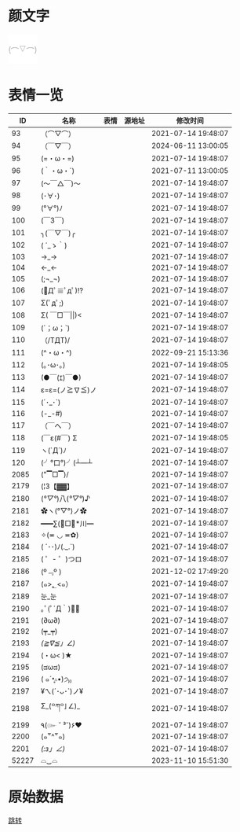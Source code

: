 # 颜文字

<img src="./cover.png" height="60" alt="cover" />

# 表情一览

|ID|名称|表情|源地址|修改时间|
|----|----|----|----|----|
|93|（⌒▽⌒）|||2021-07-14 19:48:07|
|94|（￣▽￣）|||2024-06-11 13:00:05|
|95|(=・ω・=)|||2021-07-14 19:48:07|
|96|(｀・ω・´)|||2021-07-11 13:00:05|
|97|(〜￣△￣)〜|||2021-07-14 19:48:07|
|98|(･∀･)|||2021-07-14 19:48:07|
|99|(°∀°)ﾉ|||2021-07-14 19:48:07|
|100|(￣3￣)|||2021-07-14 19:48:07|
|101|╮(￣▽￣)╭|||2021-07-14 19:48:07|
|102|( ´_ゝ｀)|||2021-07-14 19:48:07|
|103|→_→|||2021-07-14 19:48:07|
|104|←_←|||2021-07-14 19:48:07|
|105|(;¬_¬)|||2021-07-14 19:48:07|
|106|(ﾟДﾟ≡ﾟдﾟ)!?|||2021-07-14 19:48:07|
|107|Σ(ﾟдﾟ;)|||2021-07-14 19:48:07|
|108|Σ( ￣□￣\|\|)<|||2021-07-14 19:48:07|
|109|(´；ω；`)|||2021-07-14 19:48:07|
|110|（/TДT)/|||2021-07-14 19:48:07|
|111|(^・ω・^)|||2022-09-21 15:13:36|
|112|(｡･ω･｡)|||2021-07-14 19:48:05|
|113|(●￣(ｴ)￣●)|||2021-07-14 19:48:07|
|114|ε=ε=(ノ≧∇≦)ノ|||2021-07-14 19:48:07|
|115|(´･_･`)|||2021-07-14 19:48:07|
|116|(-_-#)|||2021-07-14 19:48:07|
|117|（￣へ￣）|||2021-07-14 19:48:07|
|118|(￣ε(#￣) Σ|||2021-07-14 19:48:05|
|119|ヽ(`Д´)ﾉ|||2021-07-14 19:48:07|
|120|(╯°口°)╯(┴—┴|||2021-07-14 19:48:07|
|2085|("▔□▔)/|||2021-07-14 19:48:07|
|2179|(¦3【▓▓】|||2021-07-14 19:48:07|
|2180|(*°▽°*)八(*°▽°*)♪|||2021-07-14 19:48:07|
|2181|✿ヽ(°▽°)ノ✿|||2021-07-14 19:48:07|
|2182|━━━∑(ﾟ□ﾟ*川━|||2021-07-14 19:48:07|
|2183|✧(≖ ◡ ≖✿)|||2021-07-14 19:48:07|
|2184|( ´･･)ﾉ(._.`)|||2021-07-14 19:48:07|
|2185|( ゜- ゜)つロ|||2021-07-14 19:48:07|
|2186|(º﹃º )|||2021-12-02 17:49:20|
|2187|(๑>؂<๑）|||2021-07-14 19:48:07|
|2189|눈_눈|||2021-07-14 19:48:07|
|2190|｡ﾟ(ﾟ´Д｀)ﾟ｡|||2021-07-14 19:48:07|
|2191|(∂ω∂)|||2021-07-14 19:48:07|
|2192|(┯_┯)|||2021-07-14 19:48:07|
|2193|_(≧∇≦」∠)_|||2021-07-14 19:48:07|
|2194|(・ω< )★|||2021-07-14 19:48:07|
|2195|(ಡωಡ)|||2021-07-14 19:48:07|
|2196|( ๑ˊ•̥▵•)੭₎₎|||2021-07-14 19:48:07|
|2197|¥ㄟ(´･ᴗ･`)ノ¥|||2021-07-14 19:48:07|
|2198|Σ_(꒪ཀ꒪」∠)_|||2021-07-14 19:48:07|
|2199|٩(๛ ˘ ³˘)۶❤|||2021-07-14 19:48:07|
|2200|(๑‾᷅^‾᷅๑)|||2021-07-14 19:48:07|
|2201|_(:з」∠)_|||2021-07-14 19:48:07|
|52227|⌓‿⌓|||2023-11-10 15:51:30|

# 原始数据

[跳转](./raw.json)

